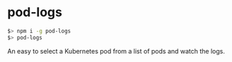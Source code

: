 # pod-logs

```sh
$> npm i -g pod-logs
$> pod-logs
```

An easy to select a Kubernetes pod from a list of pods and watch the logs.

